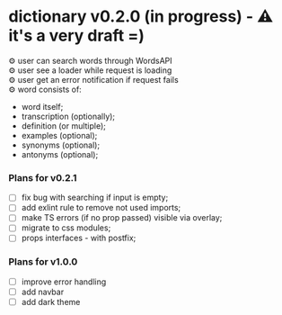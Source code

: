 # dictionary v0.2.0 (in progress) - ⚠️ it's a very draft =)

⚙️ user can search words through WordsAPI <br/>
⚙️ user see a loader while request is loading <br/>
⚙️ user get an error notification if request fails <br/>
⚙️ word consists of:

* word itself;
* transcription (optionally);
* definition (or multiple);
* examples (optional);
* synonyms (optional);
* antonyms (optional);

### Plans for v0.2.1
- [ ] fix bug with searching if input is empty;
- [ ] add exlint rule to remove not used imports;
- [ ] make TS errors (if no prop passed) visible via overlay;
- [ ] migrate to css modules;
- [ ] props interfaces - with postfix;

### Plans for v1.0.0
- [ ] improve error handling
- [ ] add navbar
- [ ] add dark theme
